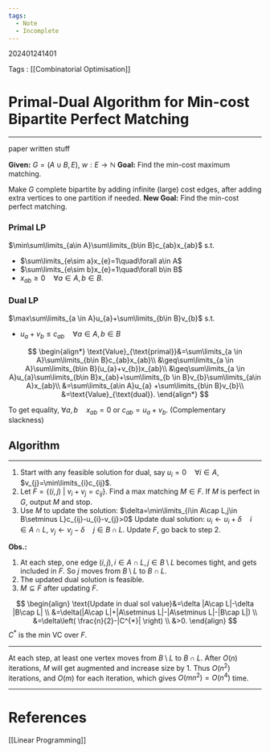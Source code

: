 ```yaml
---
tags:
  - Note
  - Incomplete
---
```

202401241401

Tags : [[Combinatorial Optimisation]]
# Primal-Dual Algorithm for Min-cost Bipartite Perfect Matching
---
paper written stuff

**Given:** $G=(A\cup B,E)$, $w: E\to \mathbb{N}$
**Goal:** Find the min-cost maximum matching.

Make $G$ complete bipartite by adding infinite (large) cost edges, after adding extra vertices to one partition if needed.
**New Goal:** Find the min-cost perfect matching.

### Primal LP
$\min\sum\limits_{a\in A}\sum\limits_{b\in B}c_{ab}x_{ab}$ s.t.
- $\sum\limits_{e\sim a}x_{e}=1\quad\forall a\in A$
- $\sum\limits_{e\sim b}x_{e}=1\quad\forall b\in B$
- $x_{ab}\geq 0\quad\forall a\in A,b\in B$.

### Dual LP
$\max\sum\limits_{a \in A}u_{a}+\sum\limits_{b\in B}v_{b}$ s.t.
- $u_{a}+v_{b}\leq c_{ab}\quad\forall a\in A,b\in B$

$$
\begin{align*}
\text{Value}_{\text{primal}}&=\sum\limits_{a \in A}\sum\limits_{b\in B}c_{ab}x_{ab}\\
&\geq\sum\limits_{a \in A}\sum\limits_{b\in B}(u_{a}+v_{b})x_{ab}\\
&\geq\sum\limits_{a \in A}u_{a}\sum\limits_{b\in B}x_{ab}+\sum\limits_{b \in B}v_{b}\sum\limits_{a\in A}x_{ab}\\
&=\sum\limits_{a\in A}u_{a} +\sum\limits_{b\in B}v_{b}\\
&=\text{Value}_{\text{dual}}.
\end{align*}
$$

To get equality, $\forall a,b\quad x_{ab}=0$ or $c_{ab}=u_{a}+v_{b}$. (Complementary slackness)

## Algorithm
---
1. Start with any feasible solution for dual, say $u_{i}=0\quad \forall i \in A$, $v_{j}=\min\limits_{i}c_{ij}$.
2. Let $F=\{ (i,j)\ |\ v_{i}+v_{j}=c_{ij}\}$. Find a max matching $M \in F$. If $M$ is perfect in $G$, output $M$ and stop.
3. Use $M$ to update the solution:
$\delta=\min\limits_{i\in A\cap L,j\in B\setminus L}c_{ij}-u_{i}-v_{j}>0$
Update dual solution: $u_{i}\leftarrow u_{i}+\delta\quad i\in A\cap L$, $v_{j}\leftarrow v_{j}-\delta\quad j\in B\cap L$.
Update $F$, go back to step 2.

**Obs.:**
1. At each step, one edge $(i,j),i\in A\cap L,j\in B\setminus L$ becomes tight, and gets included in $F$. So $j$ moves from $B\setminus L$ to $B\cap L$.
2. The updated dual solution is feasible.
3. $M\subseteq F$ after updating $F$.

$$
\begin{align}
\text{Update in dual sol value}&=\delta |A\cap L|-\delta |B\cap L| \\
&=\delta(|A\cap L|+|A\setminus L|-|A\setminus L|-|B\cap L|) \\
&=\delta\left( \frac{n}{2}-|C^{*}| \right) \\
&>0.
\end{align}
$$
$C^{*}$ is the min VC over $F$.

---
At each step, at least one vertex moves from $B\setminus L$ to $B\cap L$.
After $O(n)$ iterations, $M$ will get augmented and increase size by $1$.
Thus $O(n^{2})$ iterations, and $O(m)$ for each iteration, which gives $O(mn^{2})=O(n^{4})$ time.

---
# References
[[Linear Programming]]